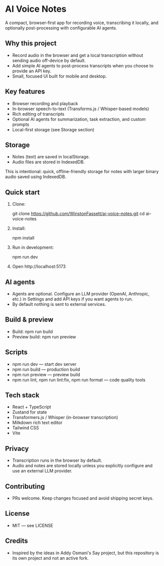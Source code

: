 # AI Voice Notes

A compact, browser-first app for recording voice, transcribing it locally, and optionally post-processing with configurable AI agents.

## Why this project

- Record audio in the browser and get a local transcription without sending audio off-device by default.
- Add simple AI agents to post-process transcripts when you choose to provide an API key.
- Small, focused UI built for mobile and desktop.

## Key features

- Browser recording and playback
- In-browser speech-to-text (Transforms.js / Whisper-based models)
- Rich editing of transcripts
- Optional AI agents for summarization, task extraction, and custom prompts
- Local-first storage (see Storage section)

## Storage

- Notes (text) are saved in localStorage.
- Audio files are stored in IndexedDB.

This is intentional: quick, offline-friendly storage for notes with larger binary audio saved using IndexedDB.

## Quick start

1. Clone:

   git clone https://github.com/WinstonFassett/ai-voice-notes.git
   cd ai-voice-notes

2. Install:

   npm install

3. Run in development:

   npm run dev

4. Open http://localhost:5173

## AI agents

- Agents are optional. Configure an LLM provider (OpenAI, Anthropic, etc.) in Settings and add API keys if you want agents to run.
- By default nothing is sent to external services.

## Build & preview

- Build: npm run build
- Preview build: npm run preview

## Scripts

- npm run dev — start dev server
- npm run build — production build
- npm run preview — preview build
- npm run lint, npm run lint:fix, npm run format — code quality tools

## Tech stack

- React + TypeScript
- Zustand for state
- Transformers.js / Whisper (in-browser transcription)
- Milkdown rich text editor
- Tailwind CSS
- Vite

## Privacy

- Transcription runs in the browser by default.
- Audio and notes are stored locally unless you explicitly configure and use an external LLM provider.

## Contributing

- PRs welcome. Keep changes focused and avoid shipping secret keys.

## License

- MIT — see LICENSE

## Credits

- Inspired by the ideas in Addy Osmani's Say project, but this repository is its own project and not an active fork.